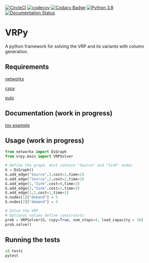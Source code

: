 [![CircleCI](https://circleci.com/gh/Kuifje02/vrpy.svg?style=svg)](https://circleci.com/gh/Kuifje02/vrpy)
[![codecov](https://codecov.io/gh/Kuifje02/vrpy/branch/master/graph/badge.svg)](https://codecov.io/gh/Kuifje02/vrpy)
[![Codacy Badge](https://api.codacy.com/project/badge/Grade/6f27b9ccd1c2446aa1dba15e701aa9b0)](https://app.codacy.com/manual/Kuifje02/vrpy?utm_source=github.com&utm_medium=referral&utm_content=Kuifje02/vrpy&utm_campaign=Badge_Grade_Dashboard)
[![Python 3.8](https://img.shields.io/badge/python-3.8-blue.svg)](https://www.python.org/downloads/release/python-360/)
[![Documentation Status](https://readthedocs.org/projects/vrpy/badge/?version=latest)](https://vrpy.readthedocs.io/en/latest/?badge=latest)

# VRPy
A python framework for solving the VRP and its variants with column generation.

## Requirements

[networkx](https://pypi.org/project/networkx/)

[cspy](https://pypi.org/project/cspy/)

[pulp](https://pypi.org/project/PuLP/)

<!--[ortools](https://developers.google.com/optimization/install/python)-->

## Documentation (work in progress)

[toy example](https://fr.overleaf.com/read/zmqqdbgtmmnv
)

## Usage (work in progress)

```python
from networkx import DiGraph
from vrpy.main import VRPSolver

# Define the graph, must contain "Source" and "Sink" nodes
G = DiGraph()
G.add_edge("Source",1,cost=1,time=2)
G.add_edge("Source",2,cost=2,time=1)
G.add_edge(1,"Sink",cost=0,time=2)
G.add_edge(2,"Sink",cost=2,time=3)
G.add_edge(1,2,cost=1,time=1)
G.nodes[1]["demand"] = 5
G.nodes[2]["demand"] = 4

# Solve the VRP
# Optional values define constraints
prob = VRPSolver(G, cspy=True, num_stops=4, load_capacity = 10)
prob.solve()
```

## Running the tests

```sh
cd tests
pytest
```